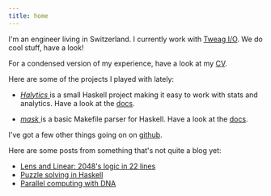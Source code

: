 ```yaml
---
title: home
---
```



I'm an engineer living in Switzerland. I currently work with [Tweag
I/O](http://tweag.io). We do cool stuff, have a look!

For a condensed version of my experience, have a look at my <a href="cv.pdf">CV</a>.<br/>

Here are some of the projects I played with lately:

 * [*Halytics* <i class="fa fa-github"></i>](http://github.com/nmattia/halytics)
   is a small Haskell project making it easy to work with stats and analytics.
   Have a look at the [docs](http://docs.nmattia.com/halytics).

 * [*mask* <i class="fa fa-github"></i>](http://github.com/nmattia/mask) is a
   basic Makefile parser for Haskell. Have a look at the
   [docs](http://docs.nmattia.com/mask).

I've got a few other things going on on [github](http://github.com/nmattia).

Here are some posts from something that's not quite a blog yet:

 * [Lens and Linear: 2048's logic in 22 lines](posts/2016-08-19-lens-linear-2048.html)
 * [Puzzle solving in Haskell](posts/2016-07-31-bfs-tree.html)
 * [Parallel computing with DNA](posts/2015-04-20-parallel-dna.html)
